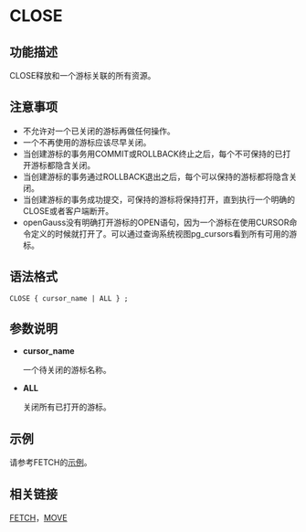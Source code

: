# CLOSE<a name="ZH-CN_TOPIC_0242370555"></a>

## 功能描述<a name="zh-cn_topic_0237122091_zh-cn_topic_0059779164_sa18f3afba3784d76b0052fa2fa489b8c"></a>

CLOSE释放和一个游标关联的所有资源。

## 注意事项<a name="zh-cn_topic_0237122091_zh-cn_topic_0059779164_seebfc5d278d44f7382b1d230976ae9ea"></a>

-   不允许对一个已关闭的游标再做任何操作。
-   一个不再使用的游标应该尽早关闭。
-   当创建游标的事务用COMMIT或ROLLBACK终止之后，每个不可保持的已打开游标都隐含关闭。
-   当创建游标的事务通过ROLLBACK退出之后，每个可以保持的游标都将隐含关闭。
-   当创建游标的事务成功提交，可保持的游标将保持打开，直到执行一个明确的CLOSE或者客户端断开。
-   openGauss没有明确打开游标的OPEN语句，因为一个游标在使用CURSOR命令定义的时候就打开了。可以通过查询系统视图pg\_cursors看到所有可用的游标。

## 语法格式<a name="zh-cn_topic_0237122091_zh-cn_topic_0059779164_s8ba4e8a4cce54146aea763d5569214e7"></a>

```
CLOSE { cursor_name | ALL } ;
```

## 参数说明<a name="zh-cn_topic_0237122091_zh-cn_topic_0059779164_s9a79c82c9d044057bd0e41c544e1efcd"></a>

-   **cursor\_name**

    一个待关闭的游标名称。

-   **ALL**

    关闭所有已打开的游标。


## 示例<a name="zh-cn_topic_0237122091_zh-cn_topic_0059779164_sc77056d6ff5e4461b6f03b2587665cf0"></a>

请参考FETCH的[示例](FETCH.md#zh-cn_topic_0237122165_zh-cn_topic_0059778422_s1ee72832a27547e4949061a010e24578)。

## 相关链接<a name="zh-cn_topic_0237122091_zh-cn_topic_0059779164_sbd6c1c8ef3144346919144e8b416822f"></a>

[FETCH](FETCH.md)，[MOVE](MOVE.md)

